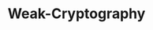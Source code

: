 ---
layout: tag-list
type: tag
title: Weak-Cryptography
slug: Weak-Cryptography
category: Tag
sidebar: false
description: >
    Subida de archivos.
---